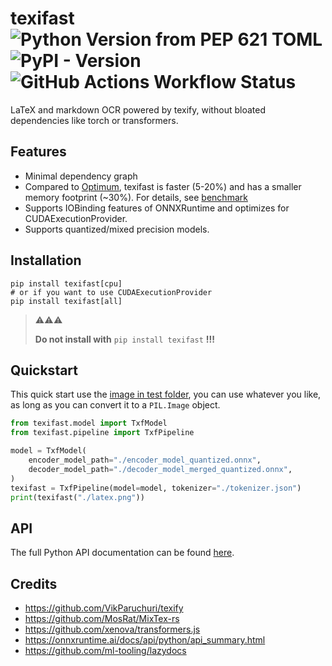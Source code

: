 # texifast ![Python Version from PEP 621 TOML](https://img.shields.io/python/required-version-toml?tomlFilePath=https%3A%2F%2Fraw.githubusercontent.com%2FSped0n%2Ftexifast%2Fmain%2Fpyproject.toml) ![PyPI - Version](https://img.shields.io/pypi/v/texifast) ![GitHub Actions Workflow Status](https://img.shields.io/github/actions/workflow/status/Sped0n/texifast/pytest.yml?label=pytest)

LaTeX and markdown OCR powered by texify, without bloated dependencies like torch or transformers.

## Features

- Minimal dependency graph
- Compared to [Optimum](https://github.com/huggingface/optimum), texifast is faster (5-20%) and has a smaller memory footprint (~30%). For details, see [benchmark](https://github.com/Sped0n/texifast/tree/main/benchmark)
- Supports IOBinding features of ONNXRuntime and optimizes for CUDAExecutionProvider.
- Supports quantized/mixed precision models.

## Installation

```
pip install texifast[cpu]
# or if you want to use CUDAExecutionProvider
pip install texifast[all]
```

> ⚠️⚠️⚠️
>
> **Do not install with** `pip install texifast` **!!!**

## Quickstart

This quick start use the [image in test folder](https://raw.githubusercontent.com/Sped0n/texifast/main/tests/latex.png), you can use whatever you like, as long as you can convert it to a `PIL.Image` object.

```python
from texifast.model import TxfModel
from texifast.pipeline import TxfPipeline

model = TxfModel(
    encoder_model_path="./encoder_model_quantized.onnx",
    decoder_model_path="./decoder_model_merged_quantized.onnx",
)
texifast = TxfPipeline(model=model, tokenizer="./tokenizer.json")
print(texifast("./latex.png"))
```

## API

The full Python API documentation can be found [here](https://github.com/Sped0n/texifast/tree/main/docs).

## Credits

- https://github.com/VikParuchuri/texify
- https://github.com/MosRat/MixTex-rs
- https://github.com/xenova/transformers.js
- https://onnxruntime.ai/docs/api/python/api_summary.html
- https://github.com/ml-tooling/lazydocs
